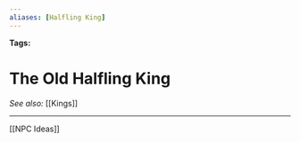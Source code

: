 ```yaml
---
aliases: [Halfling King]
---
```


**Tags:** 
# The Old Halfling King
*See also:* [[Kings]]
___
[[NPC Ideas]]
